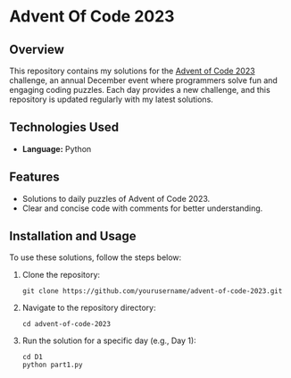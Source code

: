 # Advent Of Code 2023

## Overview

This repository contains my solutions for the [Advent of Code 2023](https://adventofcode.com/2023) challenge, an annual December event where programmers solve fun and engaging coding puzzles. Each day provides a new challenge, and this repository is updated regularly with my latest solutions.

## Technologies Used

- **Language:** Python

## Features

- Solutions to daily puzzles of Advent of Code 2023.
- Clear and concise code with comments for better understanding.

## Installation and Usage

To use these solutions, follow the steps below:

1. Clone the repository:
   ```
   git clone https://github.com/yourusername/advent-of-code-2023.git
   ```
2. Navigate to the repository directory:
   ```
   cd advent-of-code-2023
   ```
3. Run the solution for a specific day (e.g., Day 1):
   ```
   cd D1
   python part1.py
   ```
